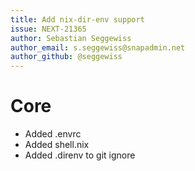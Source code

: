 ```yaml
---
title: Add nix-dir-env support
issue: NEXT-21365
author: Sebastian Seggewiss
author_email: s.seggewiss@snapadmin.net
author_github: @seggewiss
---
```

# Core
* Added .envrc
* Added shell.nix
* Added .direnv to git ignore
